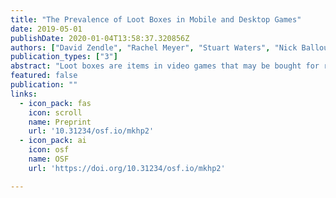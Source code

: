 ```yaml
---
title: "The Prevalence of Loot Boxes in Mobile and Desktop Games"
date: 2019-05-01
publishDate: 2020-01-04T13:58:37.320856Z
authors: ["David Zendle", "Rachel Meyer", "Stuart Waters", "Nick Ballou", "Paul Cairns"]
publication_types: ["3"]
abstract: "Loot boxes are items in video games that may be bought for real-world money but provide randomised rewards. When buying loot boxes, players stake real-world money on the chance outcome of a future event. Formal similarities between loot boxes and gambling have led to concerns that they may provide a ‘gateway’ to gambling. In particular, there are concerns that they may provide a gateway to gambling amongst children."
featured: false
publication: ""
links:
  - icon_pack: fas
    icon: scroll
    name: Preprint
    url: '10.31234/osf.io/mkhp2'
  - icon_pack: ai
    icon: osf
    name: OSF
    url: 'https://doi.org/10.31234/osf.io/mkhp2'

---
```


